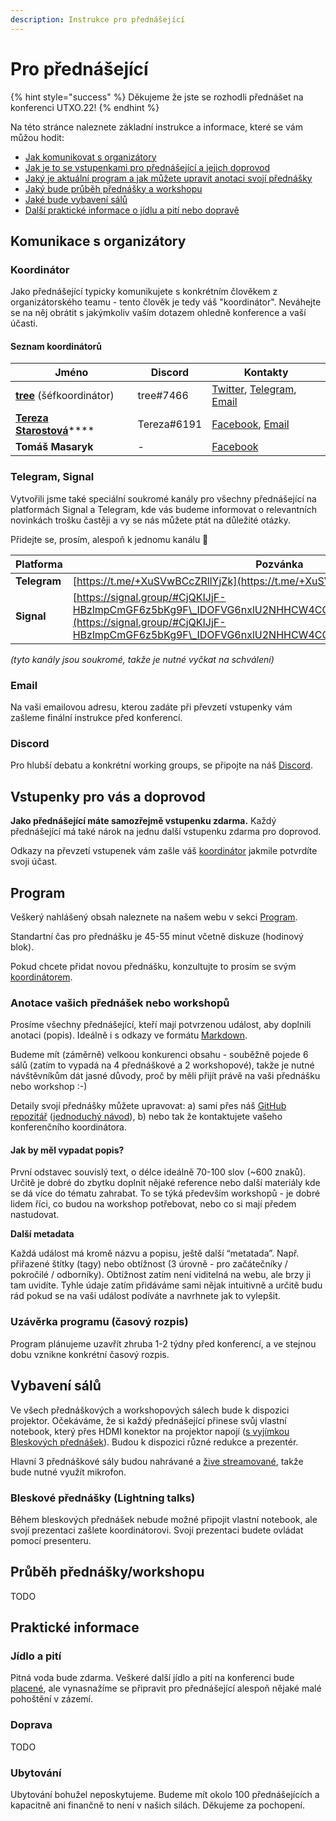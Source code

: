 ```yaml
---
description: Instrukce pro přednášející
---
```


# Pro přednášející

{% hint style="success" %}
Děkujeme že jste se rozhodli přednášet na konferenci UTXO.22!
{% endhint %}

Na této stránce naleznete základní instrukce a informace, které se vám můžou hodit:

* [Jak komunikovat s organizátory](pro-prednasejici.md#komunikace-s-organizatory)
* [Jak je to se vstupenkami pro přednášející a jejich doprovod](pro-prednasejici.md#vstupenky-pro-vas-a-doprovod)
* [Jaký je aktuální program a jak můžete upravit anotaci svojí přednášky](pro-prednasejici.md#program)
* [Jaký bude průběh přednášky a workshopu](pro-prednasejici.md#prubeh-prednasky-workshopu)
* [Jaké bude vybavení sálů](pro-prednasejici.md#vybaveni-salu)
* [Další praktické informace o jídlu a pití nebo dopravě](pro-prednasejici.md#prakticke-informace)

## Komunikace s organizátory

### Koordinátor

Jako přednášející typicky komunikujete s konkrétním člověkem z organizátorského teamu - tento člověk je tedy váš "koordinátor". Neváhejte se na něj obrátit s jakýmkoliv vaším dotazem ohledně konference a vaší účasti.

#### Seznam koordinátorů

| Jméno                                                                  | Discord     | Kontakty                                                                                                     |
| ---------------------------------------------------------------------- | ----------- | ------------------------------------------------------------------------------------------------------------ |
| [**tree**](https://utxo.cz/lide?id=tree) (šéfkoordinátor)              | tree#7466   | [Twitter](https://twitter.com/treecz), [Telegram](https://t.me/treecz), [Email](mailto:tree@utxo.foundation) |
| [**Tereza Starostová**](https://utxo.cz/lide?id=tereza-starostova)**** | Tereza#6191 | [Facebook](https://www.facebook.com/taterezza), [Email](mailto:tereza@utxo.foundation)                       |
| **Tomáš Masaryk**                                                      | -           | [Facebook](https://www.facebook.com/tomas.masaryk.ml)                                                        |

### Telegram, Signal

Vytvořili jsme také speciální soukromé kanály pro všechny přednášející na platformách Signal a Telegram, kde vás budeme informovat o relevantních novinkách trošku častěji a vy se nás můžete ptát na důležité otázky.&#x20;

Přidejte se, prosím, alespoň k jednomu kanálu 🙏

| Platforma    | Pozvánka                                                                                                                                                                                           |
| ------------ | -------------------------------------------------------------------------------------------------------------------------------------------------------------------------------------------------- |
| **Telegram** | [https://t.me/+XuSVwBCcZRllYjZk](https://t.me/+XuSVwBCcZRllYjZk)                                                                                                                                   |
| **Signal**   | [https://signal.group/#CjQKIJjF-HBzlmpCmGF6z5bKg9F\_IDOFVG6nxlU2NHHCW4CCEhAUY3TiCHTNyPYD5Og1EnJz](https://signal.group/#CjQKIJjF-HBzlmpCmGF6z5bKg9F\_IDOFVG6nxlU2NHHCW4CCEhAUY3TiCHTNyPYD5Og1EnJz) |

_(tyto kanály jsou soukromé, takže je nutné vyčkat na schválení)_

### Email

Na vaši emailovou adresu, kterou zadáte při převzetí vstupenky vám zašleme finální instrukce před konferencí.

### Discord

Pro hlubší debatu a konkrétní working groups, se připojte na náš [Discord](https://discord.gg/5k9dEtVhnv).

## Vstupenky pro vás a doprovod

**Jako přednášející máte samozřejmě vstupenku zdarma.** Každý přednášející má také nárok na jednu další vstupenku zdarma pro doprovod.

Odkazy na převzetí vstupenek vám zašle váš [koordinátor](pro-prednasejici.md#koordinator) jakmile potvrdíte svoji účast.

## Program

Veškerý nahlášený obsah naleznete na našem webu v sekci [Program](https://utxo.cz/program).

Standartní čas pro přednášku je 45-55 minut včetně diskuze (hodinový blok).

Pokud chcete přidat novou přednášku, konzultujte to prosím se svým [koordinátorem](pro-prednasejici.md#koordinator).

### Anotace vašich přednášek nebo workshopů

Prosíme všechny přednášející, kteří mají potvrzenou událost, aby doplnili anotaci (popis). Ideálně i s odkazy ve formátu [Markdown](https://www.fi.muni.cz/tech/wiki/markdown.html.cs).

Budeme mít (záměrně) velkoou konkurenci obsahu - souběžně pojede 6 sálů (zatím to vypadá na 4 přednáškové a 2 workshopové), takže je nutné návštěvníkům dát jasné důvody, proč by měli přijít právě na vaši přednášku nebo workshop :-)

Detaily svojí přednášky můžete upravovat: a) sami přes náš [GitHub repozitář](https://github.com/utxo-foundation/utxo/tree/master/spec/22) ([jednoduchý návod](pro-prednasejici/navod-na-upravu-zdrojovych-dat.md)), b) nebo tak že kontaktujete vašeho konferenčního koordinátora.

#### Jak by měl vypadat popis?

První odstavec souvislý text, o délce ideálně 70-100 slov (\~600 znaků). Určitě je dobré do zbytku doplnit nějaké reference nebo další materiály kde se dá více do tématu zahrabat. To se týká především workshopů - je dobré lidem říci, co budou na workshop potřebovat, nebo co si mají předem nastudovat.

**Další metadata**

Každá událost má kromě názvu a popisu, ještě další “metatada”. Např. přiřazené štítky (tagy) nebo obtížnost (3 úrovně - pro začátečníky / pokročilé / odborníky). Obtížnost zatím není viditelná na webu, ale brzy ji tam uvidíte. Tyhle údaje zatím přidáváme sami nějak intuitivně a určitě budu rád pokud se na vaši událost podíváte a navrhnete jak to vylepšit.

### Uzávěrka programu (časový rozpis)

Program plánujeme uzavřít zhruba 1-2 týdny před konferencí, a ve stejnou dobu vznikne konkrétní časový rozpis.

## Vybavení sálů

Ve všech přednáškových a workshopových sálech bude k dispozici projektor. Očekáváme, že si každý přednášející přinese svůj vlastní notebook, který přes HDMI konektor na projektor napojí ([s vyjímkou Bleskových přednášek](pro-prednasejici.md#bleskove-prednasky)). Budou k dispozici různé redukce a prezentér.

Hlavní 3 přednáškové sály budou nahrávané a [žive streamované](utxo.tv-livestream.md), takže bude nutné využít mikrofon.

### Bleskové přednášky (Lightning talks)

Během bleskových přednášek nebude možné připojit vlastní notebook, ale svojí prezentaci zašlete koordinátorovi. Svojí prezentaci budete ovládat pomocí presenteru.

## Průběh přednášky/workshopu

TODO

## Praktické informace

### Jídlo a pití

Pitná voda bude zdarma. Veškeré další jídlo a pití na konferenci bude [placené](sluzby-navstevnikum/catering.md), ale vynasnažíme se připravit pro přednášející alespoň nějaké malé pohoštění v zázemí.

### Doprava

TODO

### Ubytování

Ubytování bohužel neposkytujeme. Budeme mít okolo 100 přednášejících a kapacitně ani finančně to není v našich silách. Děkujeme za pochopení.

